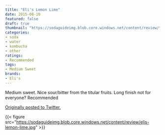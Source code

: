 ```yaml
---
title: "Eli's Lemon Lime"
date: 2015-08-10
featured: false
draft: true
thumbnail: "https://sodaguideimg.blob.core.windows.net/content/review/thumbs/elis-lemon-lime.jpg"
categories:
- soda
- water
- kombucha
- other
ratings:
- Recommended
tags:
- Medium Sweet
brands:
- Eli's
---
```


Medium sweet. Nice sour/bitter from the titular fruits. Long finish not for everyone? Recommended

[Originally posted to Twitter.](https://twitter.com/Cavorter/status/630795318309732352)

{{< figure src="https://sodaguideimg.blob.core.windows.net/content/review/elis-lemon-lime.jpg" >}}

